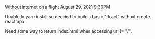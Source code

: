 Without internet on a flight August 29, 2021 9:30PM

Unable to yarn install so decided to build a basic "React" without create react app

Need some way to return index.html when accessing url != "/".  